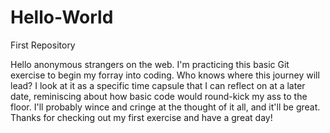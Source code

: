 # Hello-World
First Repository

Hello anonymous strangers on the web. I'm practicing this basic Git exercise to begin my forray into coding. Who knows where this journey will lead? I look at it as a specific time capsule that I can reflect on at a later date, reminiscing about how basic code would round-kick my ass to the floor. I'll probably wince and cringe at the thought of it all, and it'll be great. Thanks for checking out my first exercise and have a great day!
